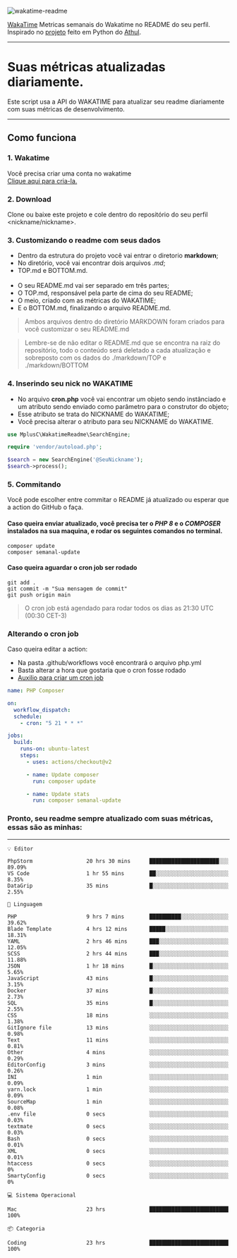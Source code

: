 ![wakatime-readme](https://socialify.git.ci/bymatheus/wakatime-readme/image?description=1&descriptionEditable=M%C3%A9tricas%20semanais%20do%20Wakatime%20no%20seu%20README%20de%20perfil.&font=KoHo&forks=1&language=1&owner=1&pattern=Signal&stargazers=1&theme=Dark)

[WakaTime](https://wakatime.com) Metricas semanais do Wakatime no README do seu perfil. <br>
Inspirado no [projeto](https://github.com/athul/waka-readme) feito em Python do [Athul](https://github.com/athul).
___

# Suas métricas atualizadas diariamente.
Este script usa a API do WAKATIME para atualizar seu readme diariamente com suas métricas de desenvolvimento.

___

## Como funciona

### 1. Wakatime
Você precisa criar uma conta no wakatime <br>
[Clique aqui para cria-la.](https://wakatime.com) 

### 2. Download
Clone ou baixe este projeto e cole dentro do repositório do seu perfil <nickname/nickname>.

### 3. Customizando o readme com seus dados
- Dentro da estrutura do projeto você vai entrar o diretorio **markdown**;  
- No diretório, você vai encontrar dois arquivos *.md*;
- TOP.md e BOTTOM.md.
<br><br>
- O seu README.md vai ser separado em três partes; 
- O TOP.md, responsável pela parte de cima do seu README;
- O meio, criado com as métricas do WAKATIME;
- E o BOTTOM.md, finalizando o arquivo README.md.<br>

> Ambos arquivos dentro do diretório MARKDOWN foram criados para você customizar o seu README.md

> Lembre-se de não editar o README.md que se encontra na raiz do repositório, todo o conteúdo será deletado a cada atualização e sobreposto com os dados do ./markdown/TOP e ./markdown/BOTTOM

### 4. Inserindo seu nick no WAKATIME
- No arquivo **cron.php** você vai encontrar um objeto sendo instânciado e um atributo sendo enviado como parâmetro para o construtor do objeto;
- Esse atributo se trata do NICKNAME do WAKATIME;
- Você precisa alterar o atributo para seu NICKNAME do WAKATIME.

```php
use MplusC\WakatimeReadme\SearchEngine;

require 'vendor/autoload.php';

$search = new SearchEngine('@SeuNickname');
$search->process();
```

### 5. Commitando
Você pode escolher entre commitar o README já atualizado ou esperar que a action do GitHub o faça. <br>

#### Caso queira enviar atualizado, você precisa ter o *PHP 8* e o *COMPOSER* instalados na sua maquina, e rodar os seguintes comandos no terminal.
```composer
composer update
composer semanal-update 
```

#### Caso queira aguardar o cron job ser rodado 
```git 
git add .
git commit -m "Sua mensagem de commit"
git push origin main
```

>O cron job está agendado para rodar todos os dias as 21:30 UTC (00:30 CET-3) 

### Alterando o cron job
Caso queira editar a action:

- Na pasta .github/workflows você encontrará o arquivo php.yml
- Basta alterar a hora que gostaria que o cron fosse rodado
- [Auxilio para criar um cron job](https://crontab.guru)

```yml
name: PHP Composer

on:
  workflow_dispatch:
  schedule:
    - cron: "5 21 * * *"

jobs:
  build:
    runs-on: ubuntu-latest
    steps:
      - uses: actions/checkout@v2

      - name: Update composer
        run: composer update

      - name: Update stats
        run: composer semanal-update
```

### Pronto, seu readme sempre atualizado com suas métricas, essas são as minhas:

___
```text
💡 Editor

PhpStorm                 20 hrs 30 mins      ██████████████████████░░░     89.09%
VS Code                  1 hr 55 mins        ██░░░░░░░░░░░░░░░░░░░░░░░      8.35%
DataGrip                 35 mins             █░░░░░░░░░░░░░░░░░░░░░░░░      2.55%
```
```text
💬 Linguagem

PHP                      9 hrs 7 mins        ██████████░░░░░░░░░░░░░░░     39.62%
Blade Template           4 hrs 12 mins       █████░░░░░░░░░░░░░░░░░░░░     18.31%
YAML                     2 hrs 46 mins       ███░░░░░░░░░░░░░░░░░░░░░░     12.05%
SCSS                     2 hrs 44 mins       ███░░░░░░░░░░░░░░░░░░░░░░     11.88%
JSON                     1 hr 18 mins        █░░░░░░░░░░░░░░░░░░░░░░░░      5.65%
JavaScript               43 mins             █░░░░░░░░░░░░░░░░░░░░░░░░      3.15%
Docker                   37 mins             █░░░░░░░░░░░░░░░░░░░░░░░░      2.73%
SQL                      35 mins             █░░░░░░░░░░░░░░░░░░░░░░░░      2.55%
CSS                      18 mins             ░░░░░░░░░░░░░░░░░░░░░░░░░      1.38%
GitIgnore file           13 mins             ░░░░░░░░░░░░░░░░░░░░░░░░░      0.98%
Text                     11 mins             ░░░░░░░░░░░░░░░░░░░░░░░░░      0.81%
Other                    4 mins              ░░░░░░░░░░░░░░░░░░░░░░░░░      0.29%
EditorConfig             3 mins              ░░░░░░░░░░░░░░░░░░░░░░░░░      0.26%
INI                      1 min               ░░░░░░░░░░░░░░░░░░░░░░░░░      0.09%
yarn.lock                1 min               ░░░░░░░░░░░░░░░░░░░░░░░░░      0.09%
SourceMap                1 min               ░░░░░░░░░░░░░░░░░░░░░░░░░      0.08%
.env file                0 secs              ░░░░░░░░░░░░░░░░░░░░░░░░░      0.03%
textmate                 0 secs              ░░░░░░░░░░░░░░░░░░░░░░░░░      0.03%
Bash                     0 secs              ░░░░░░░░░░░░░░░░░░░░░░░░░      0.01%
XML                      0 secs              ░░░░░░░░░░░░░░░░░░░░░░░░░      0.01%
htaccess                 0 secs              ░░░░░░░░░░░░░░░░░░░░░░░░░         0%
SmartyConfig             0 secs              ░░░░░░░░░░░░░░░░░░░░░░░░░         0%
```
```text
💻 Sistema Operacional

Mac                      23 hrs              █████████████████████████       100%
```
```text
📦 Categoria

Coding                   23 hrs              █████████████████████████       100%
```
